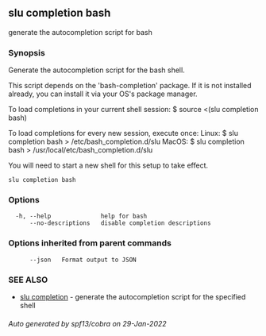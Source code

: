 ## slu completion bash

generate the autocompletion script for bash

### Synopsis


Generate the autocompletion script for the bash shell.

This script depends on the 'bash-completion' package.
If it is not installed already, you can install it via your OS's package manager.

To load completions in your current shell session:
$ source <(slu completion bash)

To load completions for every new session, execute once:
Linux:
  $ slu completion bash > /etc/bash_completion.d/slu
MacOS:
  $ slu completion bash > /usr/local/etc/bash_completion.d/slu

You will need to start a new shell for this setup to take effect.
  

```
slu completion bash
```

### Options

```
  -h, --help              help for bash
      --no-descriptions   disable completion descriptions
```

### Options inherited from parent commands

```
      --json   Format output to JSON
```

### SEE ALSO

* [slu completion](slu_completion.md)	 - generate the autocompletion script for the specified shell

###### Auto generated by spf13/cobra on 29-Jan-2022
